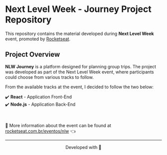 # Next Level Week - Journey Project Repository

This repository contains the material developed during **Next Level Week** event, promoted by [Rocketseat](https://www.rocketseat.com.br/).

## Project Overview

**NLW Journey** is a platform designed for planning group trips. The project was developed as part of the Next Level Week event, where participants could choose from various tracks to follow.

From the available tracks at the event, I decided to follow the two below:

✔️ **React** - Application Front-End  
✔️ **Node.js** - Application Back-End

<br>

:mag_right: More information about the event can be found at [rocketseat.com.br/eventos/nlw](https://www.rocketseat.com.br/eventos/nlw) 👈

---

<p align="center">Developed with 💙</p>
